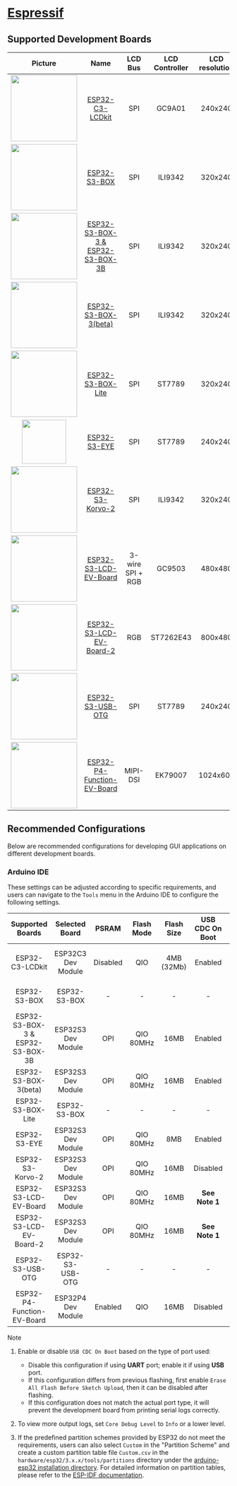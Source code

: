 # [Espressif](https://www.espressif.com/en/products/devkits)

## Supported Development Boards

|                                                                     **Picture**                                                                      |                                                              **Name**                                                              |   **LCD Bus**    | **LCD Controller** | **LCD resolution** | **Touch Bus** | **Touch Controller** |
| :--------------------------------------------------------------------------------------------------------------------------------------------------: | :--------------------------------------------------------------------------------------------------------------------------------: | :--------------: | :----------------: | :----------------: | :-----------: | :------------------: |
|             <img src="https://docs.espressif.com/projects/esp-dev-kits/en/latest/_images/esp32-c3-lcdkit-isometric-raw.png" width="150">             |          [ESP32-C3-LCDkit](https://docs.espressif.com/projects/esp-dev-kits/en/latest/esp32c3/esp32-c3-lcdkit/index.html)          |       SPI        |       GC9A01       |      240x240       |       -       |          -           |
|                        <img src="https://github.com/espressif/esp-box/raw/master/docs/_static/esp32_s3_box.png" width="150">                         |                                  [ESP32-S3-BOX](https://github.com/espressif/esp-box/tree/master)                                  |       SPI        |      ILI9342       |      320x240       |      I2C      |       TT21100        |
|                       <img src="https://github.com/espressif/esp-box/raw/master/docs/_static/esp32_s3_box_3.png" width="150">                        |                        [ESP32-S3-BOX-3 & ESP32-S3-BOX-3B](https://github.com/espressif/esp-box/tree/master)                        |       SPI        |      ILI9342       |      320x240       |      I2C      |        GT911         |
| <img src="https://raw.githubusercontent.com/espressif/esp-box/c4c954888e11250423f083df0067d99e22d59fbe/docs/_static/esp32_s3_box_3.png" width="150"> |             [ESP32-S3-BOX-3(beta)](https://github.com/espressif/esp-box/tree/c4c954888e11250423f083df0067d99e22d59fbe)             |       SPI        |      ILI9342       |      320x240       |      I2C      |       TT21100        |
|                      <img src="https://github.com/espressif/esp-box/raw/master/docs/_static/esp32_s3_box_lite.png" width="150">                      |                               [ESP32-S3-BOX-Lite](https://github.com/espressif/esp-box/tree/master)                                |       SPI        |       ST7789       |      320x240       |       -       |          -           |
|             <img src="https://github.com/espressif/esp-who/raw/master/docs/_static/get-started/ESP32-S3-EYE-isometric.png" width="100">              |     [ESP32-S3-EYE](https://github.com/espressif/esp-who/blob/master/docs/en/get-started/ESP32-S3-EYE_Getting_Started_Guide.md)     |       SPI        |       ST7789       |      240x240       |       -       |          -           |
|               <img src="https://docs.espressif.com/projects/esp-adf/en/latest/_images/esp32-s3-korvo-2-v3.0-overview.png" width="150">               | [ESP32-S3-Korvo-2](https://docs.espressif.com/projects/esp-adf/en/latest/design-guide/dev-boards/user-guide-esp32-s3-korvo-2.html) |       SPI        |      ILI9342       |      320x240       |      I2C      |       TT21100        |
|             <img src="https://docs.espressif.com/projects/esp-dev-kits/en/latest/_images/ESP32-S3-LCD-EV-Board_480x480.png" width="150">             |    [ESP32-S3-LCD-EV-Board](https://docs.espressif.com/projects/esp-dev-kits/en/latest/esp32s3/esp32-s3-lcd-ev-board/index.html)    | 3-wire SPI + RGB |       GC9503       |      480x480       |      I2C      |        FT5x06        |
|             <img src="https://docs.espressif.com/projects/esp-dev-kits/en/latest/_images/ESP32-S3-LCD-EV-Board_800x480.png" width="150">             |   [ESP32-S3-LCD-EV-Board-2](https://docs.espressif.com/projects/esp-dev-kits/en/latest/esp32s3/esp32-s3-lcd-ev-board/index.html)   |       RGB        |     ST7262E43      |      800x480       |      I2C      |        GT1151        |
|               <img src="https://docs.espressif.com/projects/esp-dev-kits/en/latest/_images/pic_product_esp32_s3_otg.png" width="150">                |         [ESP32-S3-USB-OTG](https://docs.espressif.com/projects/esp-dev-kits/en/latest/esp32s3/esp32-s3-usb-otg/index.html)         |       SPI        |       ST7789       |      240x240       |       -       |          -           |
|               <img src="https://www.espressif.com/sites/default/files/dev-board/ESP32-P4-Function-EV-Board_L_2.png" width="150">                |         [ESP32-P4-Function-EV-Board](https://docs.espressif.com/projects/esp-dev-kits/en/latest/esp32p4/esp32-p4-function-ev-board/index.html)         |       MIPI-DSI        |       EK79007       |      1024x600       |       I2C       |          GT911           |

## Recommended Configurations

Below are recommended configurations for developing GUI applications on different development boards.

### Arduino IDE

These settings can be adjusted according to specific requirements, and users can navigate to the `Tools` menu in the Arduino IDE to configure the following settings.

|         Supported Boards          |   Selected Board   |  PSRAM   | Flash Mode | Flash Size | USB CDC On Boot |    Partition Scheme     |
|:---------------------------------:|:------------------:|:--------:|:----------:|:----------:|:---------------:|:-----------------------:|
|          ESP32-C3-LCDkit          | ESP32C3 Dev Module | Disabled |    QIO     | 4MB (32Mb) |     Enabled     | Default 4MB with spiffs |
|           ESP32-S3-BOX            |    ESP32-S3-BOX    |    -     |     -      |     -      |        -        |     16M Flash (3MB)     |
| ESP32-S3-BOX-3 & ESP32-S3-BOX-3B  | ESP32S3 Dev Module |   OPI    | QIO 80MHz  |    16MB    |     Enabled     |     16M Flash (3MB)     |
|       ESP32-S3-BOX-3(beta)        | ESP32S3 Dev Module |   OPI    | QIO 80MHz  |    16MB    |     Enabled     |     16M Flash (3MB)     |
|         ESP32-S3-BOX-Lite         |    ESP32-S3-BOX    |    -     |     -      |     -      |        -        |     16M Flash (3MB)     |
|           ESP32-S3-EYE            | ESP32S3 Dev Module |   OPI    | QIO 80MHz  |    8MB     |     Enabled     |     8M with spiffs      |
|         ESP32-S3-Korvo-2          | ESP32S3 Dev Module |   OPI    | QIO 80MHz  |    16MB    |    Disabled     |     16M Flash (3MB)     |
|       ESP32-S3-LCD-EV-Board       | ESP32S3 Dev Module |   OPI    | QIO 80MHz  |    16MB    | **See Note 1**  |     16M Flash (3MB)     |
|      ESP32-S3-LCD-EV-Board-2      | ESP32S3 Dev Module |   OPI    | QIO 80MHz  |    16MB    | **See Note 1**  |     16M Flash (3MB)     |
|         ESP32-S3-USB-OTG          |  ESP32-S3-USB-OTG  |    -     |     -      |     -      |        -        |     8M with spiffs      |
|    ESP32-P4-Function-EV-Board     | ESP32P4 Dev Module | Enabled  |    QIO     |    16MB    |    Disabled     |     16M Flash (3MB)     |

> [!NOTE]
> 1. Enable or disable `USB CDC On Boot` based on the type of port used:
>
>    * Disable this configuration if using **UART** port; enable it if using **USB** port.
>    * If this configuration differs from previous flashing, first enable `Erase All Flash Before Sketch Upload`, then it can be disabled after flashing.
>    * If this configuration does not match the actual port type, it will prevent the development board from printing serial logs correctly.
>
> 2. To view more output logs, set `Core Debug Level` to `Info` or a lower level.
> 3. If the predefined partition schemes provided by ESP32 do not meet the requirements, users can also select `Custom` in the "Partition Scheme" and create a custom partition table file `Custom.csv` in the `hardware/esp32/3.x.x/tools/partitions` directory under the [arduino-esp32 installation directory](#where-are-the-installation-directory-for-arduino-esp32-and-the-sdk-located). For detailed information on partition tables, please refer to the [ESP-IDF documentation](https://docs.espressif.com/projects/esp-idf/en/latest/esp32/api-guides/partition-tables.html).
